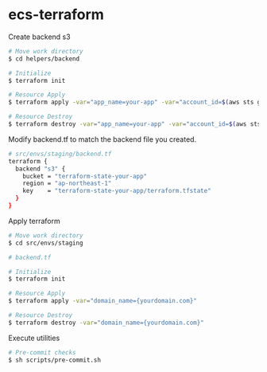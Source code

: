 # ecs-terraform

Create backend s3

```bash
# Move work directory
$ cd helpers/backend

# Initialize
$ terraform init

# Resource Apply
$ terraform apply -var="app_name=your-app" -var="account_id=$(aws sts get-caller-identity --query Account --output text)"

# Resource Destroy
$ terraform destroy -var="app_name=your-app" -var="account_id=$(aws sts get-caller-identity --query Account --output text)"
```

Modify backend.tf to match the backend file you created.

```bash
# src/envs/staging/backend.tf
terraform {
  backend "s3" {
    bucket = "terraform-state-your-app"
    region = "ap-northeast-1"
    key    = "terraform-state-your-app/terraform.tfstate"
  }
}
```

Apply terraform

```bash
# Move work directory
$ cd src/envs/staging

# backend.tf

# Initialize
$ terraform init

# Resource Apply
$ terraform apply -var="domain_name={yourdomain.com}"

# Resource Destroy
$ terraform destroy -var="domain_name={yourdomain.com}"
```

Execute utilities

```bash
# Pre-commit checks
$ sh scripts/pre-commit.sh
```

